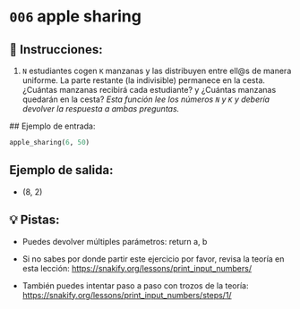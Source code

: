 # `006` apple sharing

## 📝 Instrucciones:

1. `N` estudiantes cogen `K` manzanas y las distribuyen entre ell@s de manera uniforme. La parte restante (la indivisible) permanece en la cesta.  ¿Cuántas manzanas recibirá cada estudiante? y ¿Cuántas manzanas quedarán en la cesta? *Esta función lee los números `N` y `K` y  debería devolver la respuesta a ambas preguntas.*

## Ejemplo de entrada:

```py
apple_sharing(6, 50)
```

## Ejemplo de salida:

+ (8, 2)
 
## 💡 Pistas:

+ Puedes devolver múltiples parámetros: return a, b

+ Si no sabes por donde partir este ejercicio por favor, revisa la teoría en esta lección:
https://snakify.org/lessons/print_input_numbers/

+ También puedes intentar paso a paso con trozos de la teoría:
https://snakify.org/lessons/print_input_numbers/steps/1/